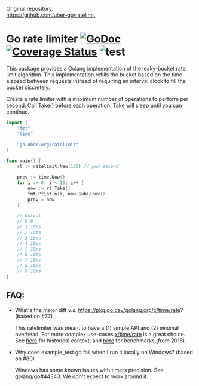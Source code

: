Original repository.    
https://github.com/uber-go/ratelimit.    

# Go rate limiter [![GoDoc][doc-img]][doc] [![Coverage Status][cov-img]][cov] ![test][test-img]

This package provides a Golang implementation of the leaky-bucket rate limit algorithm.
This implementation refills the bucket based on the time elapsed between
requests instead of requiring an interval clock to fill the bucket discretely.

Create a rate limiter with a maximum number of operations to perform per second.
Call Take() before each operation. Take will sleep until you can continue.

```go
import (
	"fmt"
	"time"

	"go.uber.org/ratelimit"
)

func main() {
    rl := ratelimit.New(100) // per second

    prev := time.Now()
    for i := 0; i < 10; i++ {
        now := rl.Take()
        fmt.Println(i, now.Sub(prev))
        prev = now
    }

    // Output:
    // 0 0
    // 1 10ms
    // 2 10ms
    // 3 10ms
    // 4 10ms
    // 5 10ms
    // 6 10ms
    // 7 10ms
    // 8 10ms
    // 9 10ms
}
```

## FAQ:
- What's the major diff v.s. https://pkg.go.dev/golang.org/x/time/rate? (based on #77)

  This ratelimiter was meant to have a (1) simple API and (2) minimal overhead. For more complex use-cases [x/time/rate] is a great choice.  See [here][redit] for historical context, and [here][bench] for benchmarks (from 2016).

- Why does example_test.go fail when I run it locally on Windows? (based on #80)

  Windows has some known issues with timers precision. See golang/go#44343. We don't expect to work around it.

[cov-img]: https://codecov.io/gh/uber-go/ratelimit/branch/master/graph/badge.svg?token=zhLeUjjrm2
[cov]: https://codecov.io/gh/uber-go/ratelimit
[doc-img]: https://pkg.go.dev/badge/go.uber.org/ratelimit
[doc]: https://pkg.go.dev/go.uber.org/ratelimit
[test-img]: https://github.com/uber-go/ratelimit/workflows/test/badge.svg
[redit]: https://www.reddit.com/r/golang/comments/59k2bi/ubergoratelimit_a_golang_blocking_leakybucket/d99ob9q
[x/time/rate]: https://pkg.go.dev/golang.org/x/time/rate
[bench]: https://gist.github.com/prashantv/26016a7dbc6fc1ec52d8c2b6591f3582
